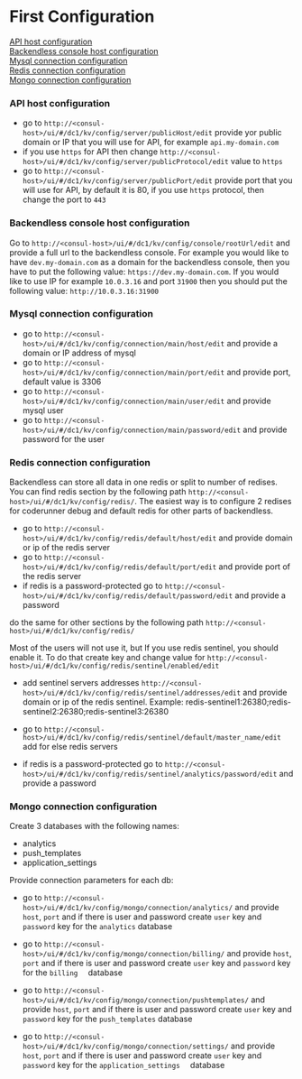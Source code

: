 # First Configuration

[API host configuration](#api_conf)<br>
[Backendless console host configuration](#console_conf)<br>
[Mysql connection configuration](#mysql_conf)<br>
[Redis connection configuration](#redis_conf)<br>
[Mongo connection configuration](#mongo_conf)<br>

### <a name="api_conf">API host configuration</a>

- go to `http://<consul-host>/ui/#/dc1/kv/config/server/publicHost/edit` provide yor public domain or IP that you will use for API, for example `api.my-domain.com` 
- if you use `https` for API then change `http://<consul-host>/ui/#/dc1/kv/config/server/publicProtocol/edit` value to `https`
- go to `http://<consul-host>/ui/#/dc1/kv/config/server/publicPort/edit` provide port that you will use for API, by default it is 80, if you use `https` protocol, then change the port to `443`

### <a name="console_conf">Backendless console host configuration</a>

Go to `http://<consul-host>/ui/#/dc1/kv/config/console/rootUrl/edit` and provide a full url to the backendless console. 
For example you would like to have `dev.my-domain.com` as a domain for the backendless console, then you have to put the following value: `https://dev.my-domain.com`. 
If you would like to use IP for example `10.0.3.16` and port `31900` then you should put the following value: `http://10.0.3.16:31900`

### <a name="mysql_conf">Mysql connection configuration</a>

- go to `http://<consul-host>/ui/#/dc1/kv/config/connection/main/host/edit` and provide a domain or IP address of mysql 
- go to `http://<consul-host>/ui/#/dc1/kv/config/connection/main/port/edit` and provide port, default value is 3306
- go to `http://<consul-host>/ui/#/dc1/kv/config/connection/main/user/edit` and provide mysql user
- go to `http://<consul-host>/ui/#/dc1/kv/config/connection/main/password/edit` and provide password for the user

### <a name="redis_conf">Redis connection configuration</a>

Backendless can store all data in one redis or split to number of redises. You can find redis section by the following path `http://<consul-host>/ui/#/dc1/kv/config/redis/`. 
The easiest way is to configure 2 redises for coderunner debug and default redis for other parts of backendless.

- go to `http://<consul-host>/ui/#/dc1/kv/config/redis/default/host/edit` and provide domain or ip of the redis server
- go to `http://<consul-host>/ui/#/dc1/kv/config/redis/default/port/edit` and provide port of the redis server
- if redis is a password-protected go to `http://<consul-host>/ui/#/dc1/kv/config/redis/default/password/edit` and provide a password

do the same for other sections by the following path `http://<consul-host>/ui/#/dc1/kv/config/redis/`


Most of the users will not use it, but If you use redis sentinel, you should enable it. To do that create key and change value for `http://<consul-host>/ui/#/dc1/kv/config/redis/sentinel/enabled/edit`

- add sentinel servers addresses `http://<consul-host>/ui/#/dc1/kv/config/redis/sentinel/addresses/edit` and provide domain or ip of the redis sentinel. Example: redis-sentinel1:26380;redis-sentinel2:26380;redis-sentinel3:26380

- go to `http://<consul-host>/ui/#/dc1/kv/config/redis/sentinel/default/master_name/edit` add for else redis servers

- if redis is a password-protected go to `http://<consul-host>/ui/#/dc1/kv/config/redis/sentinel/analytics/password/edit` and provide a password

### <a name="mongo_conf">Mongo connection configuration</a>

Create 3 databases with the following names:
- analytics
- push_templates
- application_settings

Provide connection parameters for each db:

- go to `http://<consul-host>/ui/#/dc1/kv/config/mongo/connection/analytics/` and provide `host`, `port` and if there is user and password create `user` key and `password` key for the `analytics` database

- go to `http://<consul-host>/ui/#/dc1/kv/config/mongo/connection/billing/` and provide `host`, `port` and if there is user and password create `user` key and `password` key for the `billing  ` database

- go to `http://<consul-host>/ui/#/dc1/kv/config/mongo/connection/pushtemplates/` and provide `host`, `port` and if there is user and password create `user` key and `password` key for the `push_templates` database

- go to `http://<consul-host>/ui/#/dc1/kv/config/mongo/connection/settings/` and provide `host`, `port` and if there is user and password create `user` key and `password` key for the `application_settings  ` database
